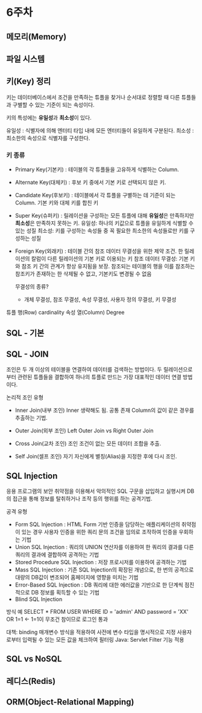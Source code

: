 # 6주차

## 메모리(Memory)



## 파일 시스템



## 키(Key) 정리

키는 데이터베이스에서 조건을 만족하는 튜플을 찾거나 순서대로 정렬할 때 다른 튜플들과 구별할 수 있는 기준이 되는 속성이다.

키의 특성에는 **유일성**과 **최소성**이 있다.

유일성 : 식별자에 의해 엔터티 타입 내에 모든 엔터티들이 유일하게 구분된다.
최소성 : 최소한의 속성으로 식별자를 구성한다.

### 키 종류
- Primary Key(기본키) : 테이블의 각 튜플들을 고유하게 식별하는 Column.

- Alternate Key(대체키) : 후보 키 중에서 기본 키로 선택되지 않은 키.

  
- Candidate Key(후보키) : 테이블에서 각 튜플을 구별하는 데 기준이 되는 Column. 기본 키와 대체 키를 합친 키

  
- Super Key(슈퍼키) : 릴레이션을 구성하는 모든 튜플에 대해 **유일성**은 만족하지만 **최소성**은 만족하지 못하는 키.
  유일성: 하나의 키값으로 튜플을 유일하게 식별할 수 있는 성질
  최소성: 키를 구성하는 속성들 중 꼭 필요한 최소한의 속성들로만 키를 구성하는 성질
  
- Foreign Key(외래키) : 테이블 간의 참조 데이터 무결성을 위한 제약 조건. 한 릴레이션의 칼럼이 다른 릴레이션의 기본 키로 이용되는 키
  참조 데이터 무결성: 기본 키와 참조 키 간의 관계가 항상 유지됨을 보장. 참조되는 테이블의 행을 이를 참조하는 참조키가 존재하는 한 삭제될 수 없고, 기본키도 변경될 수 없음

  무결성의 종류?
  - 개체 무결성, 참조 무결성, 속성 무결성, 사용자 정의 무결성, 키 무결성


튜플 행(Row) cardinality
속성 열(Column) Degree
  
## SQL - 기본




## SQL - JOIN

조인은 두 개 이상의 테이블을 연결하여 데이터를 검색하는 방법이다. 두 릴레이션으로부터 관련된 튜플들을 결합하여 하나의 튜플로 만드는 가장 대표적인 데이터 연결 방법이다.

논리적 조인 유형
- Inner Join(내부 조인)
Inner 생략해도 됨. 공통 존재 Column의 값이 같은 경우를 추출하는 기법.
  
- Outer Join(외부 조인)
Left Outer Join vs Right Outer Join
  
- Cross Join(교차 조인)
조인 조건이 없는 모든 데이터 조합을 추출.
  
- Self Join(셀프 조인)
자기 자신에게 별칭(Alias)을 지정한 후에 다시 조인.



## SQL Injection

응용 프로그램의 보안 취약점을 이용해서 악의적인 SQL 구문을 삽입하고 실행시켜 DB의 접근을 통해 정보를 탈취하거나 조작 등의 행위를 하는 공격기법.

공격 유형
- Form SQL Injection : HTML Form 기반 인증을 담당하는 애플리케이션의 취약점이 있는 경우 사용자 인증을 위한 쿼리 문의 조건을 임의로 조작하여 인증을 우회하는 기법
- Union SQL Injection : 쿼리의 UNION 연산자를 이용하여 한 쿼리의 결과를 다른 쿼리의 결과에 결합하여 공격하는 기법
- Stored Procedure SQL Injection : 저장 프로시저를 이용하여 공격하는 기법
- Mass SQL Injection : 기존 SQL Injection의 확장된 개념으로, 한 번의 공격으로 대량의 DB값이 변조되어 홈페이지에 영향을 미치는 기법
- Error-Based SQL Injection : DB 쿼리에 대한 에러값을 기반으로 한 단계씩 점진적으로 DB 정보를 획득할 수 있는 기법
- Blind SQL Injection

방식 예
SELECT * FROM USER WHERE ID = 'admin' AND password = 'XX' OR 1=1 <- 1=1이 무조건 참이므로 로그인 통과


대책: binding 매개변수 방식을 적용하여 사전에 변수 타입을 명시적으로 지정
사용자로부터 입력될 수 있는 모든 값을 체크하여 필터링
Java: Servlet Filter 기능 적용



## SQL vs NoSQL



## 레디스(Redis)


## ORM(Object-Relational Mapping)
